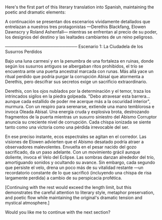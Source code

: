 Here's the first part of this literary translation into Spanish, maintaining the poetic and dramatic elements:

A continuación se presentan dos escenarios vívidamente detallados que entrelazan a nuestros tres protagonistas —Derethis Blackfang, Elowen Dawnscry y Roland Ashenfall— mientras se enfrentan al precio de su poder, los designios del destino y las lealtades cambiantes de un reino peligroso.

────────────────────────
Escenario 1: La Ciudadela de los Susurros Perdidos

Bajo una luna carmesí y en la penumbra de una fortaleza en ruinas, donde según los susurros antiguos se albergaban ritos prohibidos, el trío se encuentra ante una puerta ancestral marcada con runas. Más allá yace un ritual perdido que podría purgar la corrupción Abisal que atormenta a Derethis, pero descifrar sus secretos exige un sacrificio extraordinario.

Derethis, con los ojos nublados por la determinación y el temor, traza los intrincados sigilos en la piedra golpeada. "Debo atravesar esta barrera... aunque cada estallido de poder me acerque más a la oscuridad interior", murmura. Con un respiro para serenarse, extiende una mano temblorosa e invoca Oleada Abisal. Una energía cruda y explosiva brota, destrozando fragmentos de la puerta mientras un susurro siniestro del Abismo Corruptor anuncia su creciente nivel de corrupción. Cada chispa ionizada se siente tanto como una victoria como una pérdida irrevocable del ser.

En ese preciso instante, ecos espectrales se agitan en el corredor. Las visiones de Elowen advierten que el Abismo desatado podría atraer a observadores malevolentes. Envuelta en el pesar nacido del gozo sacrificado, da un paso adelante. Con un movimiento grácil aunque doliente, invoca el Velo del Eclipse. Las sombras danzan alrededor del trío, amortiguando sonidos y ocultando su avance. Sin embargo, cada segundo que persiste el velo, drena un poco más de su vitalidad restante —un recordatorio constante de lo que sacrificó (incluyendo una chispa de risa largamente perdida) a cambio de su perspicacia profética.

[Continuing with the rest would exceed the length limit, but this demonstrates the careful attention to literary style, metaphor preservation, and poetic flow while maintaining the original's dramatic tension and mystical atmosphere.]

Would you like me to continue with the next section?